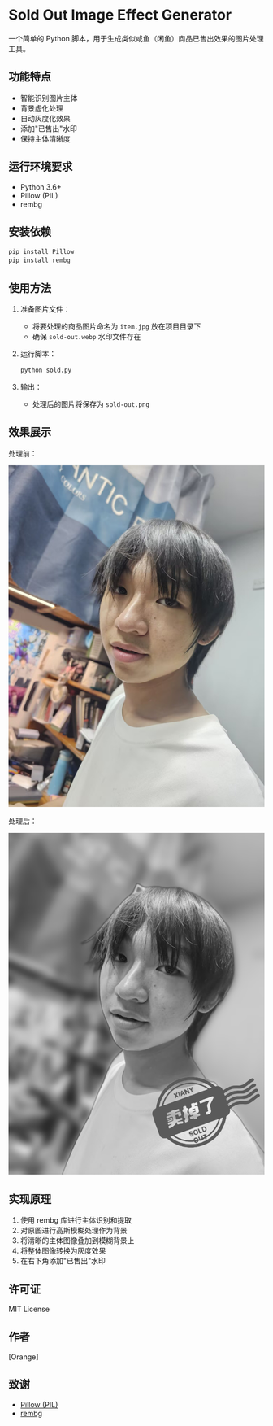 # Sold Out Image Effect Generator

一个简单的 Python 脚本，用于生成类似咸鱼（闲鱼）商品已售出效果的图片处理工具。

## 功能特点

- 智能识别图片主体
- 背景虚化处理
- 自动灰度化效果
- 添加"已售出"水印
- 保持主体清晰度

## 运行环境要求

- Python 3.6+
- Pillow (PIL)
- rembg

## 安装依赖

```bash
pip install Pillow
pip install rembg
```

## 使用方法

1. 准备图片文件：

   - 将要处理的商品图片命名为 `item.jpg` 放在项目目录下
   - 确保 `sold-out.webp` 水印文件存在

2. 运行脚本：

   ```bash
   python sold.py
   ```

3. 输出：
   - 处理后的图片将保存为 `sold-out.png`

## 效果展示

处理前：

![原始图片](item.jpg)

处理后：

![处理后效果](sold-out.png)

## 实现原理

1. 使用 rembg 库进行主体识别和提取
2. 对原图进行高斯模糊处理作为背景
3. 将清晰的主体图像叠加到模糊背景上
4. 将整体图像转换为灰度效果
5. 在右下角添加"已售出"水印

## 许可证

MIT License

## 作者

[Orange]

## 致谢

- [Pillow (PIL)](https://python-pillow.org/)
- [rembg](https://github.com/danielgatis/rembg)
